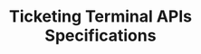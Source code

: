 ---
title: Ticketing Terminal APIs Specifications
linktitle: " "
type: book
weight: 0
toc: false
search: false
---